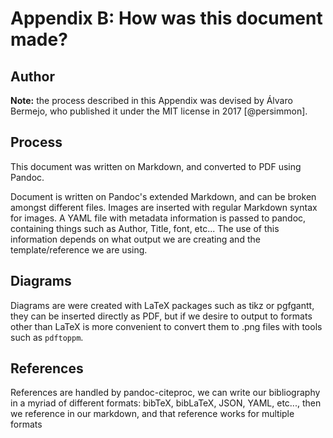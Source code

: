 Appendix B: How was this document made?
=======================================

Author
-------
**Note:** the process described in this Appendix was devised by Álvaro
Bermejo, who published it under the MIT license in 2017 [@persimmon].


Process
-------
This document was written on Markdown, and converted to PDF
using Pandoc.

Document is written on Pandoc's extended Markdown, and can be broken amongst
different files. Images are inserted with regular Markdown syntax for images.
A YAML file with metadata information is passed to pandoc, containing things
such as Author, Title, font, etc... The use of this information depends on
what output we are creating and the template/reference we are using.


Diagrams
--------
Diagrams are were created with LaTeX packages such as tikz or pgfgantt, they
can be inserted directly as PDF, but if we desire to output to formats other
than LaTeX is more convenient to convert them to .png files with tools such
as `pdftoppm`.


References
------------
References are handled by pandoc-citeproc, we can write our bibliography in
a myriad of different formats: bibTeX, bibLaTeX, JSON, YAML, etc..., then
we reference in our markdown, and that reference works for multiple formats
